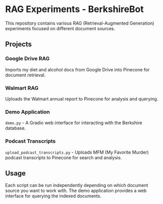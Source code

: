 # RAG Experiments - BerkshireBot

This repository contains various RAG (Retrieval-Augmented Generation) experiments focused on different document sources.

## Projects

### Google Drive RAG

Imports my diet and alcohol docs from Google Drive into Pinecone for document retrieval.

### Walmart RAG

Uploads the Walmart annual report to Pinecone for analysis and querying.

### Demo Application

`demo.py` - A Gradio web interface for interacting with the Berkshire database.

### Podcast Transcripts

`upload_podcast_transcripts.py` - Uploads MFM (My Favorite Murder) podcast transcripts to Pinecone for search and analysis.

## Usage

Each script can be run independently depending on which document source you want to work with. The demo application provides a web interface for querying the indexed documents.
